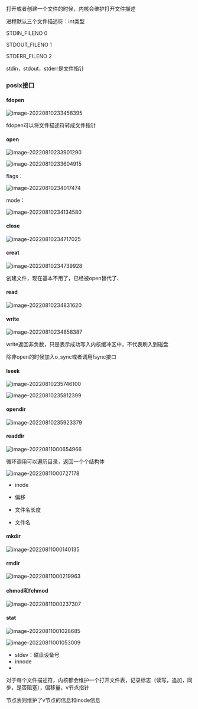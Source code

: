 打开或者创建一个文件的时候，内核会维护打开文件描述



进程默认三个文件描述符：int类型

STDIN_FILENO 0

STDOUT_FILENO 1

STDERR_FILENO 2



stdin，stdout，stderr是文件指针





### posix接口

#### fdopen

![image-20220810233458395](C:\Users\郑毓铭\AppData\Roaming\Typora\typora-user-images\image-20220810233458395.png)

fdopen可以将文件描述符转成文件指针

#### open

![image-20220810233901290](C:\Users\郑毓铭\AppData\Roaming\Typora\typora-user-images\image-20220810233901290.png)



![image-20220810233604915](C:\Users\郑毓铭\AppData\Roaming\Typora\typora-user-images\image-20220810233604915.png)

flags：

![image-20220810234017474](C:\Users\郑毓铭\AppData\Roaming\Typora\typora-user-images\image-20220810234017474.png)

mode：

![image-20220810234134580](C:\Users\郑毓铭\AppData\Roaming\Typora\typora-user-images\image-20220810234134580.png)



#### close

![image-20220810234717025](C:\Users\郑毓铭\AppData\Roaming\Typora\typora-user-images\image-20220810234717025.png)



#### creat

![image-20220810234739928](C:\Users\郑毓铭\AppData\Roaming\Typora\typora-user-images\image-20220810234739928.png)

创建文件，现在基本不用了，已经被open替代了、



#### read

![image-20220810234831620](C:\Users\郑毓铭\AppData\Roaming\Typora\typora-user-images\image-20220810234831620.png)

#### write

![image-20220810234858387](C:\Users\郑毓铭\AppData\Roaming\Typora\typora-user-images\image-20220810234858387.png)

write返回非负数，只是表示成功写入内核缓冲区中，不代表刷入到磁盘

除非open的时候加入o_sync或者调用fsync接口



#### lseek

![image-20220810235746100](C:\Users\郑毓铭\AppData\Roaming\Typora\typora-user-images\image-20220810235746100.png)

![image-20220810235812399](C:\Users\郑毓铭\AppData\Roaming\Typora\typora-user-images\image-20220810235812399.png)



#### opendir

![image-20220810235923379](C:\Users\郑毓铭\AppData\Roaming\Typora\typora-user-images\image-20220810235923379.png)

#### readdir

![image-20220811000654966](C:\Users\郑毓铭\AppData\Roaming\Typora\typora-user-images\image-20220811000654966.png)

循环调用可以遍历目录，返回一个个结构体

![image-20220811000727178](C:\Users\郑毓铭\AppData\Roaming\Typora\typora-user-images\image-20220811000727178.png)

- inode

- 偏移
- 文件名长度
- 文件名

#### mkdir

![image-20220811000140135](C:\Users\郑毓铭\AppData\Roaming\Typora\typora-user-images\image-20220811000140135.png)



#### rmdir

![image-20220811000219963](C:\Users\郑毓铭\AppData\Roaming\Typora\typora-user-images\image-20220811000219963.png)

#### chmod和fchmod

![image-20220811000237307](C:\Users\郑毓铭\AppData\Roaming\Typora\typora-user-images\image-20220811000237307.png)

#### stat

![image-20220811001028685](C:\Users\郑毓铭\AppData\Roaming\Typora\typora-user-images\image-20220811001028685.png)

![image-20220811001053009](C:\Users\郑毓铭\AppData\Roaming\Typora\typora-user-images\image-20220811001053009.png)

- stdev：磁盘设备号
- innode
- 

对于每个文件描述符，内核都会维护一个打开文件表，记录标志（读写，追加，同步，是否阻塞），偏移量，v节点指针

节点表则维护了v节点的信息和inode信息
